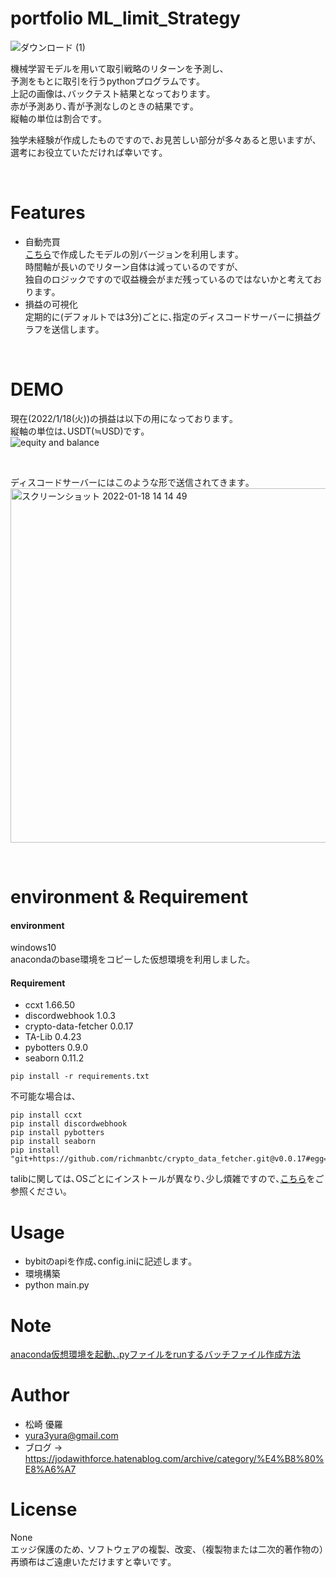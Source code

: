 # portfolio ML_limit_Strategy  
![ダウンロード (1)](https://user-images.githubusercontent.com/84313334/149931807-0aab3744-b6a1-415f-82ea-77cbf8f7d60b.png)  

機械学習モデルを用いて取引戦略のリターンを予測し､  
予測をもとに取引を行うpythonプログラムです｡   
上記の画像は､バックテスト結果となっております｡  
赤が予測あり､青が予測なしのときの結果です｡  
縦軸の単位は割合です｡  

独学未経験が作成したものですので､お見苦しい部分が多々あると思いますが､  
選考にお役立ていただければ幸いです｡  

<br>

# Features
* 自動売買  
[こちら](https://jodawithforce.hatenablog.com/entry/2022/01/07/204340)で作成したモデルの別バージョンを利用します｡  
時間軸が長いのでリターン自体は減っているのですが､  
独自のロジックですので収益機会がまだ残っているのではないかと考えております｡  
* 損益の可視化  
定期的に(デフォルトでは3分)ごとに､指定のディスコードサーバーに損益グラフを送信します｡  

<br>

# DEMO
現在(2022/1/18(火))の損益は以下の用になっております｡  
縦軸の単位は､USDT(≒USD)です｡  
![equity and balance](https://user-images.githubusercontent.com/84313334/149875672-5db28632-9315-41e7-8353-bf55aae98afb.png)  

<br>

ディスコードサーバーにはこのような形で送信されてきます｡  
<img width="567" alt="スクリーンショット 2022-01-18 14 14 49" src="https://user-images.githubusercontent.com/84313334/149875689-ef84a77e-5d49-4321-bac7-f8cb2d3cc9a9.png">

<br>

# environment & Requirement  
#### environment  
windows10   
anacondaのbase環境をコピーした仮想環境を利用しました｡  

#### Requirement  
* ccxt 1.66.50  
* discordwebhook 1.0.3  
* crypto-data-fetcher 0.0.17  
* TA-Lib 0.4.23  
* pybotters 0.9.0   
* seaborn 0.11.2  

```
pip install -r requirements.txt
```

不可能な場合は､
```
pip install ccxt
pip install discordwebhook
pip install pybotters
pip install seaborn  
pip install "git+https://github.com/richmanbtc/crypto_data_fetcher.git@v0.0.17#egg=crypto_data_fetcher"
```
talibに関しては､OSごとにインストールが異なり､少し煩雑ですので､[こちら](https://qiita.com/ConnieWild/items/cb50f36425a683c914d2)をご参照ください｡  


# Usage   
* bybitのapiを作成､config.iniに記述します｡  
* 環境構築
* python main.py


# Note  

[anaconda仮想環境を起動､.pyファイルをrunするバッチファイル作成方法](https://jodawithforce.hatenablog.com/)


# Author
* 松崎 優羅
* yura3yura@gmail.com
* ブログ -> https://jodawithforce.hatenablog.com/archive/category/%E4%B8%80%E8%A6%A7

# License
None  
エッジ保護のため､ ソフトウェアの複製、改変、（複製物または二次的著作物の）再頒布はご遠慮いただけますと幸いです｡  
